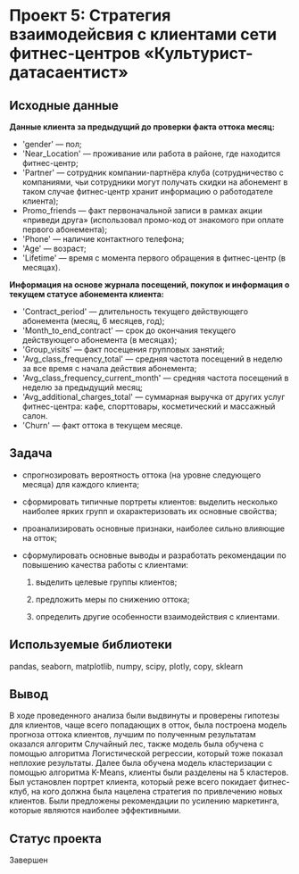 # **Проект 5: Стратегия взаимодейсвия с клиентами сети фитнес-центров «Культурист-датасаентист»**

## **Исходные данные**

**Данные клиента за предыдущий до проверки факта оттока месяц:**

- 'gender' — пол;
- 'Near_Location' — проживание или работа в районе, где находится фитнес-центр;
- 'Partner' — сотрудник компании-партнёра клуба (сотрудничество с компаниями, чьи сотрудники могут получать скидки на абонемент  в таком случае фитнес-центр хранит информацию о работодателе клиента);
- Promo_friends — факт первоначальной записи в рамках акции «приведи друга» (использовал промо-код от знакомого при оплате первого абонемента);
- 'Phone' — наличие контактного телефона;
- 'Age' — возраст;
- 'Lifetime' — время с момента первого обращения в фитнес-центр (в месяцах).

**Информация на основе журнала посещений, покупок и информация о текущем статусе абонемента клиента:**

- 'Contract_period' — длительность текущего действующего абонемента (месяц, 6 месяцев, год);
- 'Month_to_end_contract' — срок до окончания текущего действующего абонемента (в месяцах);
- 'Group_visits' — факт посещения групповых занятий;
- 'Avg_class_frequency_total' — средняя частота посещений в неделю за все время с начала действия абонемента;
- 'Avg_class_frequency_current_month' — средняя частота посещений в неделю за предыдущий месяц;
- 'Avg_additional_charges_total' — суммарная выручка от других услуг фитнес-центра: кафе, спорттовары, косметический и массажный салон.
- 'Churn' — факт оттока в текущем месяце.

## **Задача**

- спрогнозировать вероятность оттока (на уровне следующего месяца) для каждого клиента;
- сформировать типичные портреты клиентов: выделить несколько наиболее ярких групп и охарактеризовать их основные свойства;
- проанализировать основные признаки, наиболее сильно влияющие на отток;
- сформулировать основные выводы и разработать рекомендации по повышению качества работы с клиентами:

    1) выделить целевые группы клиентов;
    
    2) предложить меры по снижению оттока;
    
    3) определить другие особенности взаимодействия с клиентами.

## **Используемые библиотеки**

pandas, seaborn, matplotlib, numpy, scipy, plotly, copy, sklearn

## **Вывод**

В ходе проведенного анализа были выдвинуты и проверены гипотезы для клиентов, чаще всего попадающих в отток, была построена модель прогноза оттока клиентов, лучшим по полученным результатам оказался алгоритм Случайный лес, также модель была обучена с помощью алгоритма Логистической регрессии, который тоже показал неплохие результаты.
Далее была обучена модель кластеризации с помощью алгоритма K-Means, клиенты были разделены на 5 кластеров. Был установлен портрет клиента, который реже всего покидает фитнес-клуб, на кого должна была нацелена стратегия по привлечению новых клиентов. Были предложены рекомендации по усилению маркетинга, которые являются наиболее эффективными.

## **Статус проекта**
Завершен
